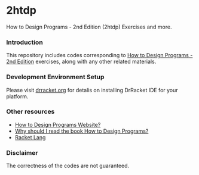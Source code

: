 # 2htdp
How to Design Programs - 2nd Edition (2htdp) Exercises and more.

### Introduction
This repository includes codes corresponding to [How to Design Programs - 2nd Edition](http://www.htdp.org/2018-01-06/Book/) exercises, along with any other related materials.

### Development Environment Setup
Please visit [drracket.org](https://drracket.org/) for detalis on installing DrRacket IDE for your platform.

### Other resources
* [How to Design Programs Website?][1]
* [Why should I read the book How to Design Programs?][2]
* [Racket Lang][3]

[1]: http://www.htdp.org
[2]: https://www.quora.com/Why-should-I-read-the-book-How-to-Design-Programs-What-does-it-offer-to-a-programmer-with-experience-I-have-been-programming-for-5-years-now-I-have-experience-in-C++-Java-and-Python
[3]: https://racket-lang.org

### Disclaimer
The correctness of the codes are not guaranteed.
